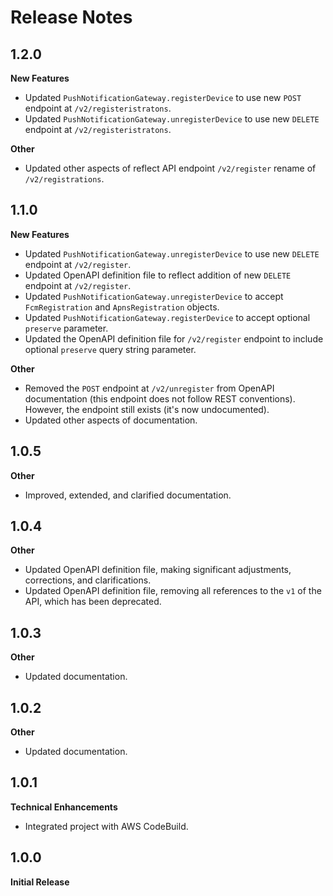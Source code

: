 # Release Notes

## 1.2.0
**New Features**

* Updated `PushNotificationGateway.registerDevice` to use new `POST` endpoint at `/v2/registeristratons`.
* Updated `PushNotificationGateway.unregisterDevice` to use new `DELETE` endpoint at `/v2/registeristratons`. 

**Other**

* Updated other aspects of reflect API endpoint `/v2/register` rename of `/v2/registrations`.

## 1.1.0
**New Features**

* Updated `PushNotificationGateway.unregisterDevice` to use new `DELETE` endpoint at `/v2/register`.
* Updated OpenAPI definition file to reflect addition of new `DELETE` endpoint at `/v2/register`.
* Updated `PushNotificationGateway.unregisterDevice` to accept `FcmRegistration` and `ApnsRegistration` objects.
* Updated `PushNotificationGateway.registerDevice` to accept optional `preserve` parameter.
* Updated the OpenAPI definition file for `/v2/register` endpoint to include optional `preserve` query string parameter.

**Other**

* Removed the `POST` endpoint at `/v2/unregister` from OpenAPI documentation (this endpoint does not follow REST conventions). However, the endpoint still exists (it's now undocumented).
* Updated other aspects of documentation.

## 1.0.5
**Other**

* Improved, extended, and clarified documentation.

## 1.0.4
**Other**

* Updated OpenAPI definition file, making significant adjustments, corrections, and clarifications.
* Updated OpenAPI definition file, removing all references to the ```v1``` of the API, which has been deprecated.

## 1.0.3
**Other**

* Updated documentation.

## 1.0.2
**Other**

* Updated documentation.

## 1.0.1
**Technical Enhancements**

* Integrated project with AWS CodeBuild.

## 1.0.0
**Initial Release**
